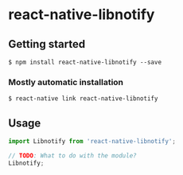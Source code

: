 # react-native-libnotify

## Getting started

`$ npm install react-native-libnotify --save`

### Mostly automatic installation

`$ react-native link react-native-libnotify`

## Usage
```javascript
import Libnotify from 'react-native-libnotify';

// TODO: What to do with the module?
Libnotify;
```
